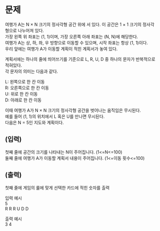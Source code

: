# 문제
여행가 A는 N × N 크기의 정사각형 공간 위에 서 있다. 이 공간은 1 × 1 크기의 정사각형으로 나누어져 있다.  
가장 왼쪽 위 좌표는 (1, 1)이며, 가장 오른쪽 아래 좌표는 (N, N)에 해당한다.  
여행가 A는 상, 하, 좌, 우 방향으로 이동할 수 있으며, 시작 좌표는 항상 (1, 1)이다.  
우리 앞에는 여행가 A가 이동할 계획이 적힌 계획서가 놓여 있다.  

계획서에는 하나의 줄에 띄어쓰기를 기준으로 L, R, U, D 중 하나의 문자가 반복적으로 적혀있다.  
각 문자의 의미는 다음과 같다.  

L: 왼쪽으로 한 칸 이동  
R: 오른쪽으로 한 칸 이동  
U: 위로 한 칸 이동  
D: 아래로 한 칸 이동  

이때 여행가 A가 N × N 크기의 정사각형 공간을 벗어나는 움직임은 무시된다.  
예를 들어 (1, 1)의 위치에서 L 혹은 U를 만나면 무시된다.  
다음은 N = 5인 지도와 계획이다.  

## (입력)
첫째 줄에 공간의 크기를 나타내는 N이 주어집니다. (1<=N<=100)  
둘째 줄에 여행가 A가 이동할 계획서 내용이 주어집니다. (1<=이동 횟수<=100)  



## (출력)  
첫째 줄에 게임의 룰에 맞게 선택한 카드에 적힌 숫자를 출력  

입력 예시  
5  
R R R U D D  

출력 예시  
3 4  
